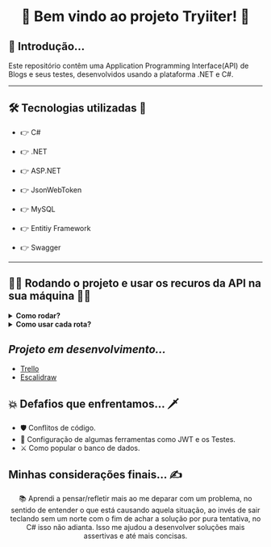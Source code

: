 <h1 align="center">🚀 Bem vindo ao projeto Tryiiter! 🚀</h1>

<h2>🥱 Introdução...</h2>

<p>Este repositório contêm uma Application Programming Interface(API) de Blogs e seus testes, desenvolvidos usando a plataforma .NET e C#.</p>

---

<h2>🛠️ Tecnologias utilizadas 🧰</h2>

* <p>👉 C#</p>

* <p>👉 .NET</p>

* <p>👉 ASP.NET</p>

* <p>👉 JsonWebToken</p>

* <p>👉 MySQL</p>

* <p>👉 Entitiy Framework</p>

* <p>👉 Swagger</p>

---

<h2>👨‍💻 Rodando o projeto e usar os recuros da API na sua máquina 👨‍💻</h2>

<details>
  
<summary><strong>Como rodar?</strong></summary>
  
1. Clone o repositório com o comando:
  - `git clone git@github.com:caioBatistaDosSantos/Project-Tryitter.git`;
    - Entre na pasta do repositório:
      - `cd Project-Tryitter`
2. Suba o banco de dados MySQL com o comando:
 - `docker-compose up -d --build`
3. Entre na pasta da API com o comando:
 - `cd Backend/Tryitter.Web`
4. Instale as dependências com o comando:
 - `dotnet restore`
5. Inicie a aplicação com o comando:
 - `dotnet run`
   - *Obs: Este comando será responsável tanto por criar o banco de dados e populá-lo, como também subir a API e disponilizar uma URL para acesso da    aplicação.*
  
</details>
<details>
  
<summary><strong>Como usar cada rota?</strong></summary>  
</br>
 
[a link](https://github.com/user/repo/blob/branch/other_file.md)
      
</details>

<h2><i>Projeto em desenvolvimento...</i></h2>

- [Trello](https://trello.com/c/9tutsbgi/11-link-do-escalidraw-https-excalidrawcom-json6iooox5zdvz4of7xxzyny7vcx0bqpjbjhsoorrjftta)
- [Escalidraw](https://excalidraw.com/#json=6IooOx5zDVZ4OF7XXzyny,7vCx0bQpJBJHSoOrRJfTtA)

<h2>💥 Defafios que enfrentamos... 🗡️</h2> 

* 🛡️ Conflitos de código.
* 🥊 Configuração de algumas ferramentas como JWT e os Testes.
* ⚔️ Como popular o banco de dados.

<h2>Minhas considerações finais... ✍️</h2>

<p align="center">📚 Aprendi a pensar/refletir mais ao me deparar com um problema, no sentido de entender o que está causando aquela situação, ao invés de sair teclando sem um norte com o fim de achar a solução por pura tentativa, no C# isso não adianta. Isso me ajudou a desenvolver soluções mais assertivas e até mais concisas.</p>

